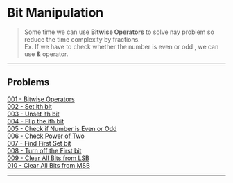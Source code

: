 # Bit Manipulation 

> Some time we can use **Bitwise Operators** to solve nay problem so reduce the time complexity by fractions. <br>
Ex. If we have to check whether the number is even or odd , we can use **&** operator.

---

## Problems

[001 -  Bitwise Operators](./code/001-Bitwise-Operators.cpp)<br>
[002 -  Set ith bit](./code/002-Set-ith-Bit.cpp)<br>
[003 -  Unset ith bit](./code/003-Unset-ith-Bit.cpp)<br>
[004 -  Flip the ith bit](./code/004-Flip-the-ith-Bit.cpp)<br>
[005 -  Check if Number is Even or Odd](./code/005-Check-If-Number-Even-Odd.cpp)<br>
[006 -  Check Power of Two](./code/006-Check-Power-Of-Two.cpp)<br>
[007 -  Find First Set bit](./code/007-Find-First-Set-Bit.cpp)<br>
[008 -  Turn off the First bit](./code/008-Turn-Off-The-First-Bit.cpp)<br>
[009 -  Clear All Bits from LSB](./code/009-Clear-All-Bit-From-LSB.cpp)<br>
[010 -  Clear All Bits from MSB](./code/010-Clear-All-Bits-From-MSB.cpp)<br>

---